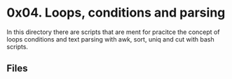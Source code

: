 # 0x04. Loops, conditions and parsing

In this directory there are scripts that are ment for pracitce the concept of loops conditions and text parsing with awk, sort, uniq and cut with bash scripts.

## Files

